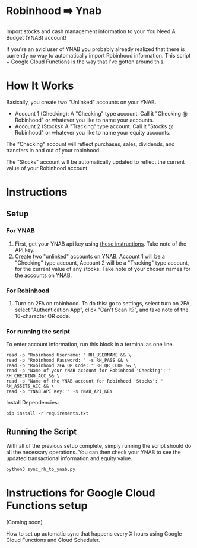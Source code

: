 # Robinhood ➡️ Ynab
Import stocks and cash management information to your You Need A Budget (YNAB) account!

If you're an avid user of YNAB you probably already realized that there is currently no way to automatically import Robinhood information. This script + Google Cloud Functions is the way that I've gotten around this. 

# How It Works
Basically, you create two "Unlinked" accounts on your YNAB. 

- Account 1 (Checking): A "Checking" type account. Call it "Checking @ Robinhood" or whatever you like to name your accounts.
- Account 2 (Stocks): A "Tracking" type account. Call it "Stocks @ Robinhood" or whatever you like to name your equity accounts.

The "Checking" account will reflect purchases, sales, dividends, and transfers in and out of your robinhood. 

The "Stocks" account will be automatically updated to reflect the current value of your Robinhood account. 

# Instructions
## Setup
### For YNAB
1) First, get your YNAB api key using [these instructions](https://api.youneedabudget.com/). Take note of the API key. 
2) Create two "unlinked" accounts on YNAB. Account 1 will be a "Checking" type account, Account 2 will be a "Tracking" type account, for the current value of any stocks. Take note of your chosen names for the accounts on YNAB.

### For Robinhood
1) Turn on 2FA on robinhood. To do this: go to settings, select turn on 2FA, select "Authentication App", click "Can't Scan It?", and take note of the 16-character QR code. 

### For running the script
To enter account information, run this block in a terminal as one line.
```commandline
read -p "Robinhood Username: " RH_USERNAME && \
read -p "Robinhood Password: " -s RH_PASS && \
read -p "Robinhood 2FA QR Code: " RH_QR_CODE && \
read -p "Name of your YNAB account for Robinhood 'Checking': " RH_CHECKING_ACC && \
read -p "Name of the YNAB account for Robinhood 'Stocks': " RH_ASSETS_ACC && \
read -p "YNAB API Key: " -s YNAB_API_KEY
```
Install Dependencies:
```commandline
pip install -r requirements.txt
```

## Running the Script
With all of the previous setup complete, simply running the script should do all
the necessary operations. You can then check your YNAB to see the updated transactional information and equity value.
```python
python3 sync_rh_to_ynab.py
```

# Instructions for Google Cloud Functions setup
(Coming soon) 

How to set up automatic sync that happens every X hours using Google Cloud Functions and Cloud Scheduler.